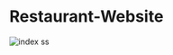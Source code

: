 # Restaurant-Website

![index ss](https://user-images.githubusercontent.com/68656122/130341306-c120826a-33d3-4dae-8a57-8a50281e6708.png)
